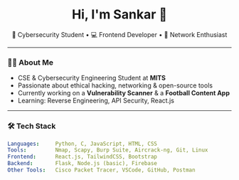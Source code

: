 <h1 align="center">Hi, I'm Sankar 👋</h1>
<p align="center">
  🚀 Cybersecurity Student • 💻 Frontend Developer • 📡 Network Enthusiast
</p>

---

### 🧑‍💻 About Me

-  CSE & Cybersecurity Engineering Student at **MITS**
-  Passionate about ethical hacking, networking & open-source tools
-  Currently working on a **Vulnerability Scanner** & a **Football Content App**
-  Learning: Reverse Engineering, API Security, React.js

---

### 🛠️ Tech Stack

```yaml
Languages:     Python, C, JavaScript, HTML, CSS
Tools:         Nmap, Scapy, Burp Suite, Aircrack-ng, Git, Linux
Frontend:      React.js, TailwindCSS, Bootstrap
Backend:       Flask, Node.js (basic), Firebase
Other Tools:   Cisco Packet Tracer, VSCode, GitHub, Postman
